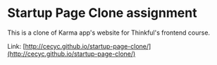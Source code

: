 Startup Page Clone assignment
==================

This is a clone of Karma app's website for Thinkful's frontend course.

Link: [http://cecyc.github.io/startup-page-clone/](http://cecyc.github.io/startup-page-clone/)
